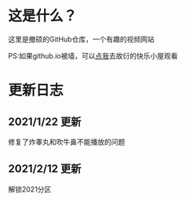 # 这是什么？

这里是撤硕的GitHub仓库，一个有趣的视频网站

PS:如果github.io被墙，可以[点我](http://gy.imskt.ga/ceshuo)去故衍的快乐小屋观看

# 更新日志
## 2021/1/22 更新

修复了炸睾丸和吹牛鼻不能播放的问题

## 2021/2/12 更新

解锁2021分区